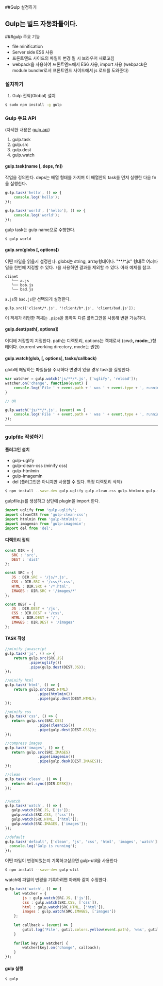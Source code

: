 ##Gulp 설정하기

Gulp는 빌드 자동화툴이다. 
----------------------
###gulp 주요 기능
+ file minification
+ Server side ES6 사용
+ 프론트엔드 사이드의 파일이 변경 될 시 브라우저 새로고침
+ webpack을 사용하여 프론트엔드에서 ES6 사용, import 사용
  (webpack은 module bundler로서 프론트엔드 사이드에서 js 로드를 도와준다)

### 설치하기
1. Gulp 전역(Global) 설치
```sh
$ sudo npm install -g gulp
```

### Gulp 주요 API
(자세한 내용은 [gulp api](https://github.com/gulpjs/gulp/blob/master/docs/API.md#gulpsrcglobs-options))

1. gulp.task
2. gulp.src
3. gulp.dest
4. gulp.watch

#### gulp.task(name [, deps, fn])
작업을 정의한다.
deps는 배열 형태를 가지며 이 배열안의 task를 먼저 실행한 다음 fn을 실행한다.

```js
gulp.task('hello', () => {
    console.log('hello');
});

gulp.task('world', ['hello'], () => {
    console.log('world');
});
```
gulp task는 gulp name으로 수행한다.

```sh
$ gulp world
```

#### gulp.src(globs [, options])
어떤 파일을 읽을지 설정한다.
globs는 string, array형태이다. "**/*.js" 형태로 여러파일을 한번에 지정할 수 있다.
`!`을 사용하면 결과를 제외할 수 있다. 아래 예제를 참고.
```
clinet
   └── a.js
   └── bob.js
   └── bad.js
``` 
`a.js`와 `bad.js`만 선택되게 설정한다.
```
gulp.src(['client/*.js', '!client/b*.js', 'client/bad.js']);
```
이 객체가 리턴한 객체는 `.pipe`을 통하여 다른 플러그인을 사용해 변환 가능하다.

#### gulp.dest(path[, options])
어디에 저장할지 지정한다.
path는 디렉토리, options는 객체로서 {cwd:__, mode:___}형태이다.
(current working directory, mode는 권한)

#### gulp.watch(glob, [, options], tasks/callback)
glob에 해당하는 파일들을 주시하다 변경이 있을 경우  task를 실행한다.

```js
var watcher = gulp.watch('js/**/*.js', ['uglify', 'reload']);
watcher.on('change', function(event) {
    console.log('File ' + event.path + ' was ' + event.type + ', running tasks...');
}

// OR 

gulp.watch('js/**/*.js', (event) => {
    console.log('File ' + event.path + ' was ' + event.type + ', running tasks...');
});
```

-------------------
### gulpfile 작성하기
#### 플러그인 설치

+ gulp-uglify
+ gulp-clean-css (minify css)
+ gulp-htmlmin
+ gulp-imagemin
+ del (플러그인은 아니지만 사용할 수 있다. 특정 디렉토리 삭제)
 
 ```sh
 $ npm install --save-dev gulp-uglify gulp-clean-css gulp-htmlmin gulp-imagemin del
 ```
 
 gulpfile.js를 생성하고 상단에 plugin을 import 한다.
 ```js
 import uglify from 'gulp-uglify';
 import cleanCSS from 'gulp-clean-css';
 import htmlmin from 'gulp-htmlmin';
 import imagemin from 'gulp-imagemin';
 import del from 'del';
 ```
 
#### 디렉토리 정의
 ```js
const DIR = {
    SRC : 'src',
    DEST : 'dist' 
};

const SRC = {
    JS : DIR.SRC + '/js/*.js',
    CSS : DIR.SRC + '/css/*.css',
    HTML : DIR.SRC + '/*.html',
    IMAGES : DIR.SRC + '/images/*'
};

const DEST = {
    JS : DIR.DEST + '/js',
    CSS : DIR.DEST + '/css',
    HTML : DIR.DEST + '/',
    IMAGES : DIR.DEST + '/images'
};
 ```
 
#### TASK 작성
 ```js
 //minify javascript
 gulp.task('js', () => {
     return gulp.src(SRC.JS)
            .pipe(uglify())
            .pipe(gulp.dest(DEST.JS));
 });
 
 //minify html
 gulp.task('html', () => {
     return gulp.src(SRC.HTML)
                .pipe(htmlmin())
                .pipe(gulp.dest(DEST.HTML);
 });    
 
 //minify css
 gulp.task('css', () => {
    return gulp.src(SRC.CSS)
                .pipe(cleanCSS())
                .pipe(gulp.dest(DEST.CSS));
});

//compress images
gulp.task('images', () => {
    return gulp.src(SRC.IMAGES)
                .pipe(imagemin())
                .pipe(gulp.desk(DEST.IMAGES));
});

//clean
gulp.task('clean', () => {
    return del.sync([DIR.DESK]);
});


//watch
gulp.task('watch', () => {
    gulp.watch(SRC.JS, ['js']);
    gulp.watch(SRC.CSS, ['css']);
    gulp.watch(SRC.HTML, ['html']);
    gulp.watch(SRC.IMAGES, ['images']);
});

//default
gulp.task('default', ['clean', 'js', 'css', 'html', 'images', 'watch'], () => {
   console.log('Gulp is running');
});


 ```
어떤 파일이 변경되었는지 기록하고싶으면 gulp-util을 사용한다
```sh
$ npm install --save-dev gulp-util
```

watch에 파일의 변경을 기록하려면 아래와 같이 수정한다.
```js
gulp.task('watch', () => {
    let watcher = {
        js : gulp.watch(SRC.JS, ['js']),
        css : gulp.watch(SRC.CSS, ['css']),
        html : gulp.watch(SRC.HTML, ['html']),
        images : gulp.watch(SRC.IMAGES, ['images'])
    };
    
    let callback = (event) => {
        gutil.log('File', gutil.colors.yellow(event.path), 'was', gutil.colors.magenta(event.type));
    }
    
    for(let key in watcher) {
        watcher[key].on('change', callback);
    }
});
``` 

#### gulp 실행
```sh
$ gulp
``` 
 